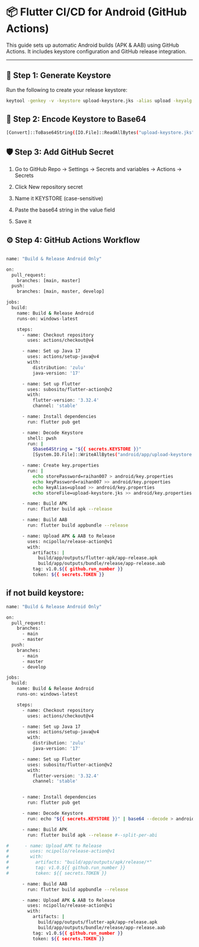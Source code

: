 # 📦 Flutter CI/CD for Android (GitHub Actions)

This guide sets up automatic Android builds (APK & AAB) using GitHub Actions. It includes keystore configuration and GitHub release integration.

---

## 🔐 Step 1: Generate Keystore

Run the following to create your release keystore:

```bash
keytool -genkey -v -keystore upload-keystore.jks -alias upload -keyalg RSA -keysize 2048 -validity 10000

```

## 🔁 Step 2: Encode Keystore to Base64

```bash
[Convert]::ToBase64String([IO.File]::ReadAllBytes("upload-keystore.jks"))
```
## 🛡️ Step 3: Add GitHub Secret

1. Go to GitHub Repo → Settings → Secrets and variables → Actions → Secrets

2. Click New repository secret

3. Name it KEYSTORE (case-sensitive)

4. Paste the base64 string in the value field

5. Save it

## ⚙️ Step 4: GitHub Actions Workflow

``` bash

name: "Build & Release Android Only"

on:
  pull_request:
    branches: [main, master]
  push:
    branches: [main, master, develop]

jobs:
  build:
    name: Build & Release Android
    runs-on: windows-latest

    steps:
      - name: Checkout repository
        uses: actions/checkout@v4

      - name: Set up Java 17
        uses: actions/setup-java@v4
        with:
          distribution: 'zulu'
          java-version: '17'

      - name: Set up Flutter
        uses: subosito/flutter-action@v2
        with:
          flutter-version: '3.32.4'
          channel: 'stable'

      - name: Install dependencies
        run: flutter pub get

      - name: Decode Keystore
        shell: pwsh
        run: |
          $base64String = "${{ secrets.KEYSTORE }}"
          [System.IO.File]::WriteAllBytes("android/app/upload-keystore.jks", [System.Convert]::FromBase64String($base64String))

      - name: Create key.properties
        run: |
          echo storePassword=raihan007 > android/key.properties
          echo keyPassword=raihan007 >> android/key.properties
          echo keyAlias=upload >> android/key.properties
          echo storeFile=upload-keystore.jks >> android/key.properties

      - name: Build APK
        run: flutter build apk --release

      - name: Build AAB
        run: flutter build appbundle --release

      - name: Upload APK & AAB to Release
        uses: ncipollo/release-action@v1
        with:
          artifacts: |
            build/app/outputs/flutter-apk/app-release.apk
            build/app/outputs/bundle/release/app-release.aab
          tag: v1.0.${{ github.run_number }}
          token: ${{ secrets.TOKEN }}

```

## if not build keystore:

```bash
name: "Build & Release Android Only"

on:
  pull_request:
    branches:
      - main
      - master
  push:
    branches:
      - main
      - master
      - develop

jobs:
  build:
    name: Build & Release Android
    runs-on: windows-latest

    steps:
      - name: Checkout repository
        uses: actions/checkout@v4

      - name: Set up Java 17
        uses: actions/setup-java@v4
        with:
          distribution: 'zulu'
          java-version: '17'

      - name: Set up Flutter
        uses: subosito/flutter-action@v2
        with:
          flutter-version: '3.32.4'
          channel: 'stable'


      - name: Install dependencies
        run: flutter pub get

      - name: Decode Keystore
        run: echo "${{ secrets.KEYSTORE }}" | base64 --decode > android/app/upload-keystore.jks

      - name: Build APK
        run: flutter build apk --release #--split-per-abi

#      - name: Upload APK to Release
#        uses: ncipollo/release-action@v1
#        with:
#          artifacts: "build/app/outputs/apk/release/*"
#          tag: v1.0.${{ github.run_number }}
#          token: ${{ secrets.TOKEN }}

      - name: Build AAB
        run: flutter build appbundle --release

      - name: Upload APK & AAB to Release
        uses: ncipollo/release-action@v1
        with:
          artifacts: |
            build/app/outputs/flutter-apk/app-release.apk
            build/app/outputs/bundle/release/app-release.aab
          tag: v1.0.${{ github.run_number }}
          token: ${{ secrets.TOKEN }}
          
```
